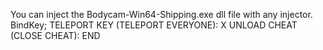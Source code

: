 You can inject the Bodycam-Win64-Shipping.exe dll file with any injector.
BindKey;
TELEPORT KEY (TELEPORT EVERYONE): X
UNLOAD CHEAT (CLOSE CHEAT): END
